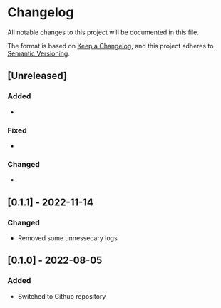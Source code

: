 # Changelog

All notable changes to this project will be documented in this file.

The format is based on [Keep a Changelog](https://keepachangelog.com/en/1.0.0/),
and this project adheres to [Semantic Versioning](https://semver.org/spec/v2.0.0.html).

## [Unreleased]

### Added 

- 

### Fixed

- 

### Changed

- 

## [0.1.1] - 2022-11-14

### Changed

- Removed some unnessecary logs

## [0.1.0] - 2022-08-05

### Added

- Switched to Github repository